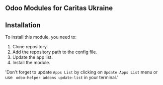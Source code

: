 Odoo Modules for Caritas Ukraine
-----------
Installation
-----------

To install this module, you need to:

1. Clone repository.
2. Add the repository path to the config file.
3. Update the app list.
4. Install the module.

'Don't forget to update `Apps List` 
by clicking on `Update Apps List` 
menu or use ` odoo-helper addons update-list`
in your terminal.'

